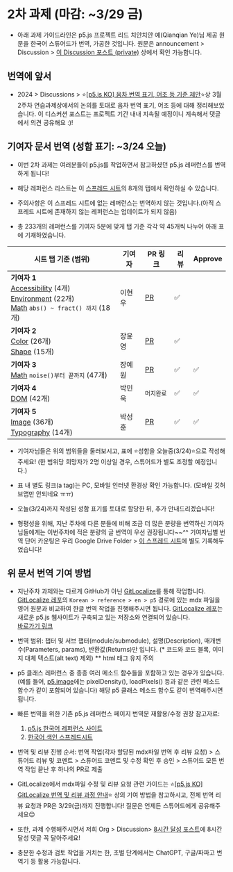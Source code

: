 # 2차 과제 (마감: ~3/29 금)

* 아래 과제 가이드라인은 p5.js 프로젝트 리드 치안치안 예(Qianqian Ye)님 제공 원문을 한국어 스튜어드가 번역, 가공한 것입니다. 원문은 announcement > Discussion > [이 Discussion 포스트 (private)](https://github.com/orgs/p5-js-KO-Translation/discussions/7) 상에서 확인 가능합니다.

## 번역에 앞서

* 2024 > Discussions > ⭐[[p5.js KO] 음차 번역 표기, 어조 등 기준 제안](https://github.com/p5-js-KO-Translation/2024/discussions/6)⭐상 3월 2주차 연습과제상에서의 논의를 토대로 음차 번역 표기, 어조 등에 대해 정리해보았습니다. 이 디스커션 포스트는 프로젝트 기간 내내 지속될 예정이니 계속해서 댓글에서 의견 공유해요 :)!


## 기여자 문서 번역 (성함 표기: ~3/24 오늘)

* 이번 2차 과제는 여러분들이 p5.js를 작업하면서 참고하셨던 p5.js 레퍼런스를 번역하게 됩니다!

* 해당 레퍼런스 리스트는 이 [스프레드 시트](https://docs.google.com/spreadsheets/d/1NwJK9Z6OH3cCiCx1TpRSHhMW8-5ZTZRPMewptC_RyJ8/edit#gid=0)의 8개의 탭에서 확인하실 수 있습니다. 
* 주의사항은 이 스프레드 시트에 없는 레퍼런스는 번역하지 않는 것입니다.(아직 스프레드 시트에 존재하지 않는 레퍼런스는 업데이트가 되지 않음)
  
* 총 233개의 레퍼런스를 기여자 5분에 맞게 탭 기준 각각 약 45개씩 나누어 아래 표에 기재하였습니다.

|시트 탭 기준 (범위)| 기여자 | PR 링크| 리뷰 | Approve |
|------------------|------------|------------|------------|------------|
| **기여자 1** <br> [Accessibility](https://docs.google.com/spreadsheets/d/1NwJK9Z6OH3cCiCx1TpRSHhMW8-5ZTZRPMewptC_RyJ8/edit#gid=0) (4개) <br> [Environment](https://docs.google.com/spreadsheets/d/1NwJK9Z6OH3cCiCx1TpRSHhMW8-5ZTZRPMewptC_RyJ8/edit#gid=1569241725) (22개) <br> [Math](https://docs.google.com/spreadsheets/d/1NwJK9Z6OH3cCiCx1TpRSHhMW8-5ZTZRPMewptC_RyJ8/edit#gid=1902976036) `abs() ~ fract() 까지` (18개) | 이현우 | [PR](https://github.com/bocoup/p5.js-website/pull/87) | ✅ |  |
| **기여자 2** <br> [Color](https://docs.google.com/spreadsheets/d/1NwJK9Z6OH3cCiCx1TpRSHhMW8-5ZTZRPMewptC_RyJ8/edit#gid=1979756940) (26개) <br> [Shape](https://docs.google.com/spreadsheets/d/1NwJK9Z6OH3cCiCx1TpRSHhMW8-5ZTZRPMewptC_RyJ8/edit#gid=1518816676) (15개) |장윤영 |[PR](https://github.com/bocoup/p5.js-website/pull/83) |✅|  |
| **기여자 3** <br> [Math](https://docs.google.com/spreadsheets/d/1NwJK9Z6OH3cCiCx1TpRSHhMW8-5ZTZRPMewptC_RyJ8/edit#gid=1902976036) `noise()부터 끝까지` (47개) | 장예원 | [PR](https://github.com/bocoup/p5.js-website/pull/99) | ✅ | ✅ |
| **기여자 4** <br> [DOM](https://docs.google.com/spreadsheets/d/1NwJK9Z6OH3cCiCx1TpRSHhMW8-5ZTZRPMewptC_RyJ8/edit#gid=1729250167) (42개) | 박민욱 | `머지완료` | ✅ | ✅ |
| **기여자 5** <br> [Image](https://docs.google.com/spreadsheets/d/1NwJK9Z6OH3cCiCx1TpRSHhMW8-5ZTZRPMewptC_RyJ8/edit#gid=1092406357) (36개) <br> [Typography](https://docs.google.com/spreadsheets/d/1NwJK9Z6OH3cCiCx1TpRSHhMW8-5ZTZRPMewptC_RyJ8/edit#gid=1291555554) (14개) | 박성훈 | [PR](https://github.com/bocoup/p5.js-website/pull/104) | ✅ | ✅ |

* 기여자님들은 위의 범위들을 둘러보시고, 표에 ⭐성함을 오늘중(3/24)⭐으로 작성해주세요! (한 범위당 희망자가 2명 이상일 경우, 스튜어드가 별도 조정할 예정입니다.)

* 표 내 별도 링크(a tag)는 PC, 모바일 인터넷 환경상 확인 가능합니다. (모바일 깃허브앱만 안되네요 ㅠㅠ)

* 오늘(3/24)까지 작성된 성함 표기를 토대로 할당한 뒤, 추가 안내드리겠습니다!
  
* 형평성을 위해, 지난 주차에 다른 분들에 비해 조금 더 많은 분량을 번역하신 기여자님들에게는 이번주차에 적은 분량의 글 번역이 우선 권장됩니다~~^^ 기여자님별 번역 단어 카운팅은 우리 Google Drive Folder > [이 스프레드 시트](https://docs.google.com/spreadsheets/d/1ZOFNFKoJa8uLTPz2se3VxikT9q735q3U3-rxGlMkZjo/edit#gid=0)에 별도 기록해두었습니다!

## 위 문서 번역 기여 방법

* 지난주차 과제와는 다르게 GitHub가 아닌 [GitLocalize](https://gitlocalize.com/repo/9451)를 통해 작업합니다. [GitLocalize 레포](https://gitlocalize.com/repo/9451)의 `Korean > reference > en > p5` 경로에 있는 mdx 파일을 영어 원문과 비교하여 한글 번역 작업을 진행해주시면 됩니다. [GitLocalize 레포](https://gitlocalize.com/repo/9451)는 새로운 p5.js 웹사이트가 구축되고 있는 저장소와 연결되어 있습니다.  
 [바로가기 링크](https://gitlocalize.com/repo/9451/ko/src/content/reference/en/p5)

* 번역 범위: 챕터 및 서브 챕터(module/submodule), 설명(Description), 매개변수(Parameters, params), 반환값(Returns)만 입니다. (* 코드와 코드 블록, 이미지 대체 텍스트(alt text) 제외) ** html 태그 유지 주의

* p5 클래스 레퍼런스 중 종종 여러 메소드 함수들을 포함하고 있는 경우가 있습니다.(예를 들어, [p5.image](https://p5js.org/ko/reference/#/p5.Image)에는 pixelDensity(), loadPixels() 등과 같은 관련 메소드 함수가 같이 포함되어 있습니다) 해당 p5 클래스 메소드 함수도 같이 번역해주시면 됩니다. 

* 빠른 번역을 위한 기존 p5.js 레퍼런스 페이지 번역문 재활용/수정 권장 참고자료: 
  1. [p5.js 한국어 레퍼런스 사이트](https://p5js.org/ko/reference)
  2. [한국어 색인 스프레드시트](https://docs.google.com/spreadsheets/d/1-MtLGTderpkHrWBLYVrGxprnquuvSH71a9u_TsU6uGc/edit#gid=0)

* 번역 및 리뷰 진행 순서: 번역 작업(각자 할당된 mdx파일 번역 후 리뷰 요청) > 스튜어드 리뷰 및 코멘트 > 스튜어드 코멘트 및 수정 확인 후 승인 > 스튜어드 모든 번역 작업 끝난 후 하나의 PR로 제출 

* GitLocalize에서 mdx파일 수정 및 리뷰 요청 관련 가이드는 ⭐[[p5.js KO] GitLocalize 번역 및 리뷰 과정 안내](https://github.com/p5-js-KO-Translation/2024/discussions/11)⭐ 상의 기여 방법을 참고하시고, 전체 번역 리뷰 요청과 PR은 3/29(금)까지 진행합니다! 질문은 언제든 스튜어드에게 공유해주세요😊

* 또한, 과제 수행해주시면서 저희 Org > Discussion> [8시간 달성 포스트](https://github.com/p5-js-KO-Translation/2024/discussions/10)에 8시간 달성 댓글 꼭 달아주세요!

* 충분한 수정과 검토 작업을 거치는 한, 초벌 단계에서는 ChatGPT, 구글/파파고 번역기 등 활용 가능합니다.

